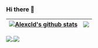 ### Hi there 👋
<!--
**alexclownfish/alexclownfish** is a ✨ _special_ ✨ repository because its `README.md` (this file) appears on your GitHub profile.

Here are some ideas to get you started:

- 🔭 I’m currently working on ...
- 🌱 I’m currently learning ...
- 👯 I’m looking to collaborate on ...
- 🤔 I’m looking for help with ...
- 💬 Ask me about ...
- 📫 How to reach me: ...
- 😄 Pronouns: ...
- ⚡ Fun fact: ...
-->
| <a href="https://github.com/alexclownfish/alexclownfish"><img align="center" src="https://github-readme-stats.vercel.app/api?username=alexclownfish&show_icons=true&include_all_commits=true&theme=buefy&hide_border=true" alt="Alexcld's github stats" /></a> | <a href="https://github.com/alexclownfish/alexclownfish"><img align="center" src="https://github-readme-stats.vercel.app/api/top-langs/?username=alexclownfish&layout=compact&theme=buefy&hide_border=true" /></a> |
| ------------- | ------------- |

<a href="https://github.com/alexclownfish/k8s-monitor">
  <img align="center" src="https://github-readme-stats.vercel.app/api/pin/?username=alexclownfish&repo=k8s-monitor&theme=buefy" />
</a>
<a href="https://github.com/alexclownfish/jenkins_pipline">
  <img align="center" src="https://github-readme-stats.vercel.app/api/pin/?username=alexclownfish&repo=jenkins_pipline&theme=buefy" />
</a>
